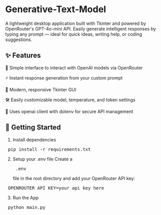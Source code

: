 # Generative-Text-Model

A lightweight desktop application built with Tkinter and powered by OpenRouter's GPT-4o-mini API. Easily generate intelligent responses by typing any prompt — ideal for quick ideas, writing help, or coding suggestions.


## ✨ Features
💬 Simple interface to interact with OpenAI models via OpenRouter

⚡ Instant response generation from your custom prompt

🎨 Modern, responsive Tkinter GUI

🛠️ Easily customizable model, temperature, and token settings

🧠 Uses openai client with dotenv for secure API management

## 🚀 Getting Started
1. Install dependencies
<pre> pip install -r requirements.txt </pre>

2. Setup your .env file
Create a <pre> .env </pre> file in the root directory and add your OpenRouter API key:
<pre> OPENROUTER_API_KEY=your_api_key_here </pre>

3. Run the App

<pre> python main.py </pre>


